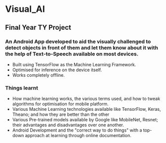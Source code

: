 # Visual_AI

## Final Year TY Project

### An Android App developed to aid the visually challenged to detect objects in front of them and let them know about it with the help of Text-to-Speech available on most devices.

* Built using TensorFlow as the Machine Learning Framework.
* Optimised for inference on the device itself.
* Works completely offline.

### Things learnt
* How machine learning works, the various terms used, and how to tweak algorithms for optimisation for mobile platform.
* Various Machine Learning technologies available like TensorFlow, Keras, Theano; and how they are better than the other
* Various Pre-trained models available by Google like MobileNet, Resnet; their advantages and disadvantages over one another.
* Android Development and the "correct way to do things" with a top-down approach at learning through online documentation.
